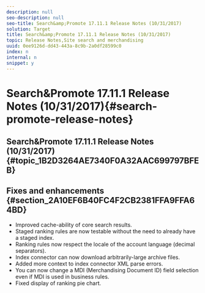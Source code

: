 ```yaml
---
description: null
seo-description: null
seo-title: Search&amp;Promote 17.11.1 Release Notes (10/31/2017)
solution: Target
title: Search&amp;Promote 17.11.1 Release Notes (10/31/2017)
topic: Release Notes,Site search and merchandising
uuid: 0ee9126d-dd43-443a-8c9b-2a0df28599c0
index: n
internal: n
snippet: y
---
```


# Search&amp;Promote 17.11.1 Release Notes (10/31/2017){#search-promote-release-notes}

## Search&amp;Promote 17.11.1 Release Notes (10/31/2017) {#topic_1B2D3264AE7340F0A32AAC699797BFEB}

## Fixes and enhancements {#section_2A10EF6B40FC4F2CB2381FFA9FFA64BD}

* Improved cache-ability of core search results. 
* Staged ranking rules are now testable without the need to already have a staged index. 
* Ranking rules now respect the locale of the account language (decimal separators). 
* Index connector can now download arbitrarily-large archive files. 
* Added more context to index connector XML parse errors. 
* You can now change a MDI (Merchandising Document ID) field selection even if MDI is used in business rules. 
* Fixed display of ranking pie chart.

